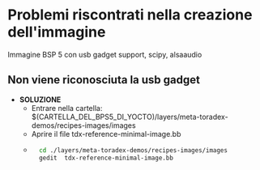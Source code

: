 # Problemi riscontrati nella creazione dell'immagine
Immagine BSP 5 con usb gadget support, scipy, alsaaudio

## Non viene riconosciuta la usb gadget
- **SOLUZIONE**
    - Entrare nella cartella: $(CARTELLA_DEL_BPS5_DI_YOCTO)/layers/meta-toradex-demos/recipes-images/images
    - Aprire il file tdx-reference-minimal-image.bb
    - ```sh
        cd ./layers/meta-toradex-demos/recipes-images/images
        gedit  tdx-reference-minimal-image.bb
      ```